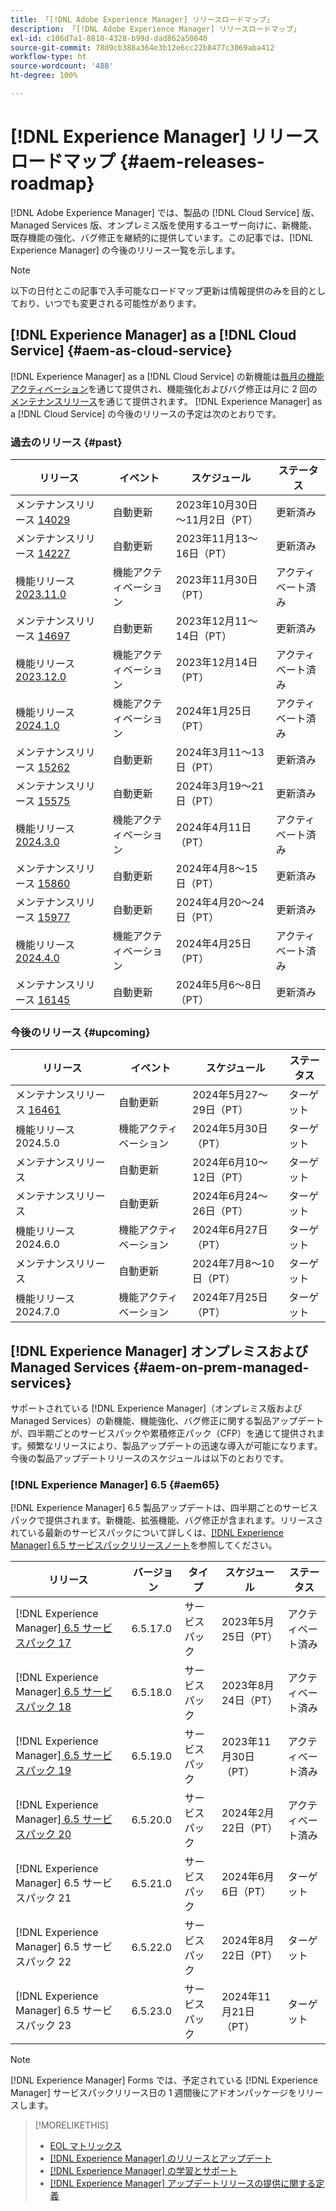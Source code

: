 ```yaml
---
title: 「[!DNL Adobe Experience Manager] リリースロードマップ」
description: 「[!DNL Adobe Experience Manager] リリースロードマップ」
exl-id: c106d7a1-8810-4328-b99d-dad862a50640
source-git-commit: 78d9cb388a364e3b12e6cc22b8477c3069aba412
workflow-type: ht
source-wordcount: '488'
ht-degree: 100%

---
```



# [!DNL Experience Manager] リリースロードマップ {#aem-releases-roadmap}

[!DNL Adobe Experience Manager] では、製品の [!DNL Cloud Service] 版、Managed Services 版、オンプレミス版を使用するユーザー向けに、新機能、既存機能の強化、バグ修正を継続的に提供しています。この記事では、[!DNL Experience Manager] の今後のリリース一覧を示します。

>[!NOTE]
>
>以下の日付とこの記事で入手可能なロードマップ更新は情報提供のみを目的としており、いつでも変更される可能性があります。

## [!DNL Experience Manager] as a [!DNL Cloud Service] {#aem-as-cloud-service}

[!DNL Experience Manager] as a [!DNL Cloud Service] の新機能は[毎月の機能アクティベーション](https://experienceleague.adobe.com/ja/docs/experience-manager-cloud-service/content/release-notes/release-notes/release-notes-current)を通じて提供され、機能強化およびバグ修正は月に 2 回の[メンテナンスリリース](https://experienceleague.adobe.com/ja/docs/experience-manager-cloud-service/content/release-notes/maintenance/latest)を通じて提供されます。
[!DNL Experience Manager] as a [!DNL Cloud Service] の今後のリリースの予定は次のとおりです。

### 過去のリリース {#past}

| リリース | イベント | スケジュール | ステータス |
|---|---|---|---|
| メンテナンスリリース [14029](https://experienceleague.adobe.com/docs/experience-manager-cloud-service/content/release-notes/maintenance/2023/2023-11-0#release-14029) | 自動更新 | 2023年10月30日～11月2日（PT） | 更新済み |
| メンテナンスリリース [14227](https://experienceleague.adobe.com/ja/docs/experience-manager-cloud-service/content/release-notes/maintenance/2023/2023-11-0#release-14227) | 自動更新 | 2023年11月13～16日（PT） | 更新済み |
| 機能リリース [2023.11.0](https://experienceleague.adobe.com/ja/docs/experience-manager-cloud-service/content/release-notes/release-notes/2023/release-notes-2023-11-0) | 機能アクティベーション | 2023年11月30日（PT） | アクティベート済み |
| メンテナンスリリース [14697](https://experienceleague.adobe.com/ja/docs/experience-manager-cloud-service/content/release-notes/maintenance/2023/2023-12-0#release-14697) | 自動更新 | 2023年12月11～14日（PT） | 更新済み |
| 機能リリース [2023.12.0](https://experienceleague.adobe.com/ja/docs/experience-manager-cloud-service/content/release-notes/release-notes/2023/release-notes-2023-12-0) | 機能アクティベーション | 2023年12月14日（PT） | アクティベート済み |
| 機能リリース [2024.1.0](https://experienceleague.adobe.com/ja/docs/experience-manager-cloud-service/content/release-notes/release-notes/2024/release-notes-2024-1-0) | 機能アクティベーション | 2024年1月25日（PT） | アクティベート済み |
| メンテナンスリリース [15262](https://experienceleague.adobe.com/ja/docs/experience-manager-cloud-service/content/release-notes/maintenance/2024/2024-3-0#release-15262) | 自動更新 | 2024年3月11～13日（PT） | 更新済み |
| メンテナンスリリース [15575](https://experienceleague.adobe.com/ja/docs/experience-manager-cloud-service/content/release-notes/maintenance/2024/2024-3-0#release-15575) | 自動更新 | 2024年3月19～21日（PT） | 更新済み |
| 機能リリース [2024.3.0](https://experienceleague.adobe.com/ja/docs/experience-manager-cloud-service/content/release-notes/release-notes/2024/release-notes-2024-3-0) | 機能アクティベーション | 2024年4月11日（PT） | アクティベート済み |
| メンテナンスリリース [15860](https://experienceleague.adobe.com/ja/docs/experience-manager-cloud-service/content/release-notes/maintenance/2024/2024-3-0#release-15860) | 自動更新 | 2024年4月8～15日（PT） | 更新済み |
| メンテナンスリリース [15977](https://experienceleague.adobe.com/ja/docs/experience-manager-cloud-service/content/release-notes/maintenance/2024/2024-4-0#release-15977) | 自動更新 | 2024年4月20～24日（PT） | 更新済み |
| 機能リリース [2024.4.0](https://experienceleague.adobe.com/ja/docs/experience-manager-cloud-service/content/release-notes/release-notes/release-notes-current) | 機能アクティベーション | 2024年4月25日（PT） | アクティベート済み |
| メンテナンスリリース [16145](https://experienceleague.adobe.com/ja/docs/experience-manager-cloud-service/content/release-notes/maintenance/2024/2024-5-0#release-16145) | 自動更新 | 2024年5月6〜8日（PT） | 更新済み |

### 今後のリリース {#upcoming}

| リリース | イベント | スケジュール | ステータス |
|---|---|---|---|
| メンテナンスリリース [16461](https://experienceleague.adobe.com/ja/docs/experience-manager-cloud-service/content/release-notes/maintenance/latest) | 自動更新 | 2024年5月27〜29日（PT） | ターゲット |
| 機能リリース 2024.5.0 | 機能アクティベーション | 2024年5月30日（PT） | ターゲット |
| メンテナンスリリース | 自動更新 | 2024年6月10～12日（PT） | ターゲット |
| メンテナンスリリース | 自動更新 | 2024年6月24～26日（PT） | ターゲット |
| 機能リリース 2024.6.0 | 機能アクティベーション | 2024年6月27日（PT） | ターゲット |
| メンテナンスリリース | 自動更新 | 2024年7月8～10日（PT） | ターゲット |
| 機能リリース 2024.7.0 | 機能アクティベーション | 2024年7月25日（PT） | ターゲット |

## [!DNL Experience Manager] オンプレミスおよび Managed Services {#aem-on-prem-managed-services}

サポートされている [!DNL Experience Manager]（オンプレミス版および Managed Services）の新機能、機能強化、バグ修正に関する製品アップデートが、四半期ごとのサービスパックや累積修正パック（CFP）を通じて提供されます。頻繁なリリースにより、製品アップデートの迅速な導入が可能になります。今後の製品アップデートリリースのスケジュールは以下のとおりです。

### [!DNL Experience Manager] 6.5 {#aem65}

[!DNL Experience Manager] 6.5 製品アップデートは、四半期ごとのサービスパックで提供されます。新機能、拡張機能、バグ修正が含まれます。リリースされている最新のサービスパックについて詳しくは、[[!DNL Experience Manager] 6.5 サービスパックリリースノート](https://experienceleague.adobe.com/ja/docs/experience-manager-65/content/release-notes/release-notes)を参照してください。

| リリース | バージョン | タイプ | スケジュール | ステータス |
|---|---|---|---|---|
| [!DNL Experience Manager][ 6.5 サービスパック 17](https://experienceleague.adobe.com/ja/docs/experience-manager-65/content/release-notes/service-pack/6-5-17) | 6.5.17.0 | サービスパック | 2023年5月25日（PT） | アクティベート済み |
| [!DNL Experience Manager][ 6.5 サービスパック 18](https://experienceleague.adobe.com/ja/docs/experience-manager-65/content/release-notes/service-pack/6-5-18) | 6.5.18.0 | サービスパック | 2023年8月24日（PT） | アクティベート済み |
| [!DNL Experience Manager][ 6.5 サービスパック 19](https://experienceleague.adobe.com/ja/docs/experience-manager-65/content/release-notes/service-pack/6-5-19) | 6.5.19.0 | サービスパック | 2023年11月30日（PT） | アクティベート済み |
| [!DNL Experience Manager][ 6.5 サービスパック 20](https://experienceleague.adobe.com/ja/docs/experience-manager-65/content/release-notes/release-notes) | 6.5.20.0 | サービスパック | 2024年2月22日（PT） | アクティベート済み |
| [!DNL Experience Manager] 6.5 サービスパック 21 | 6.5.21.0 | サービスパック | 2024年6月6日（PT） | ターゲット |
| [!DNL Experience Manager] 6.5 サービスパック 22 | 6.5.22.0 | サービスパック | 2024年8月22日（PT） | ターゲット |
| [!DNL Experience Manager] 6.5 サービスパック 23 | 6.5.23.0 | サービスパック | 2024年11月21日（PT） | ターゲット |

>[!NOTE]
>
>[!DNL Experience Manager] Forms では、予定されている [!DNL Experience Manager] サービスパックリリース日の 1 週間後にアドオンパッケージをリリースします。

>[!MORELIKETHIS]
>
>* [EOL マトリックス](https://helpx.adobe.com/jp/support/programs/eol-matrix.html)
>* [[!DNL Experience Manager] のリリースとアップデート](https://experienceleague.adobe.com/ja/docs/experience-manager-release-information/aem-release-updates/aem-releases-updates)
>* [[!DNL Experience Manager]  の学習とサポート](https://experienceleague.adobe.com/ja/docs/experience-manager-cloud-service)
>* [[!DNL Experience Manager] アップデートリリースの提供に関する定義](/help/using/update-release-vehicle-definitions.md)
